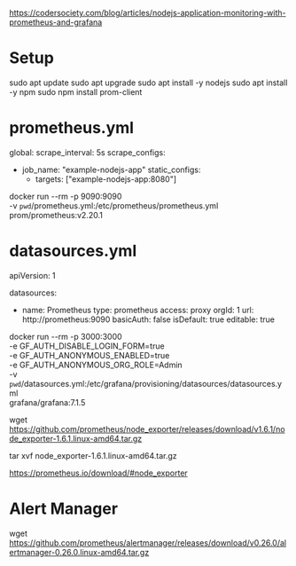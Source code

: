 https://codersociety.com/blog/articles/nodejs-application-monitoring-with-prometheus-and-grafana


# Setup
sudo apt update
sudo apt upgrade
sudo apt install -y nodejs 
sudo apt install -y npm
sudo npm install prom-client



# prometheus.yml
global:
  scrape_interval: 5s
scrape_configs:
  - job_name: "example-nodejs-app"
    static_configs:
      - targets: ["example-nodejs-app:8080"]

docker run --rm -p 9090:9090 \
  -v `pwd`/prometheus.yml:/etc/prometheus/prometheus.yml \
  prom/prometheus:v2.20.1

# datasources.yml
apiVersion: 1

datasources:
  - name: Prometheus
    type: prometheus
    access: proxy
    orgId: 1
    url: http://prometheus:9090
    basicAuth: false
    isDefault: true
    editable: true


docker run --rm -p 3000:3000 \
  -e GF_AUTH_DISABLE_LOGIN_FORM=true \
  -e GF_AUTH_ANONYMOUS_ENABLED=true \
  -e GF_AUTH_ANONYMOUS_ORG_ROLE=Admin \
  -v `pwd`/datasources.yml:/etc/grafana/provisioning/datasources/datasources.yml \
  grafana/grafana:7.1.5



wget https://github.com/prometheus/node_exporter/releases/download/v1.6.1/node_exporter-1.6.1.linux-amd64.tar.gz

tar xvf node_exporter-1.6.1.linux-amd64.tar.gz


https://prometheus.io/download/#node_exporter


# Alert Manager

wget https://github.com/prometheus/alertmanager/releases/download/v0.26.0/alertmanager-0.26.0.linux-amd64.tar.gz







